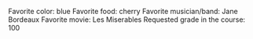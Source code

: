Favorite color: blue 
Favorite food: cherry
Favorite musician/band: Jane Bordeaux 
Favorite movie: Les Miserables
Requested grade in the course: 100 
